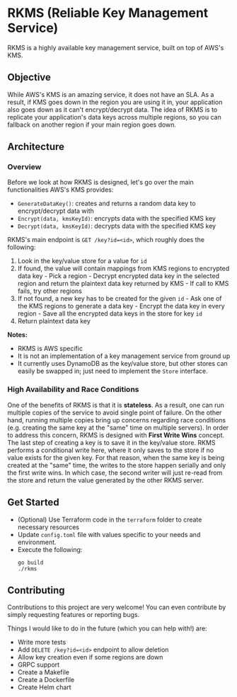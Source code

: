 # RKMS (Reliable Key Management Service)
RKMS is a highly available key management service, built on top of AWS's KMS.


## Objective
While AWS's KMS is an amazing service, it does not have an SLA. As a result, if KMS goes down in the region you are using it in, your application also goes down as it can't encrypt/decrypt data. The idea of RKMS is to replicate your application's data keys across multiple regions, so you can fallback on another region if your main region goes down.


## Architecture

### Overview
Before we look at how RKMS is designed, let's go over the main functionalities AWS's KMS provides:
- `GenerateDataKey()`: creates and returns a random data key to encrypt/decrypt data with
- `Encrypt(data, kmsKeyId)`: encrypts data with the specified KMS key
- `Decrypt(data, kmsKeyId)`: decrypts data with the specified KMS key

RKMS's main endpoint is `GET /key?id=<id>`, which roughly does the following:
  1. Look in the key/value store for a value for `id`
  2. If found, the value will contain mappings from KMS regions to encrypted data key
    - Pick a region
    - Decrypt encrypted data key in the selected region and return the plaintext data key returned by KMS
    - If call to KMS fails, try other regions
  3. If not found, a new key has to be created for the given `id`
    - Ask one of the KMS regions to generate a data key
    - Encrypt the data key in every region
    - Save all the encrypted data keys in the store for key `id`
  4. Return plaintext data key

**Notes:**
- RKMS is AWS specific
- It is not an implementation of a key management service from ground up
- It currently uses DynamoDB as the key/value store, but other stores can easily be swapped in; just need to implement the `Store` interface.

### High Availability and Race Conditions
One of the benefits of RKMS is that it is **stateless**. As a result, one can run multiple copies of the service to avoid single point of failure. On the other hand, running multiple copies bring up concerns regarding race conditions (e.g. creating the same key at the "same" time on multiple servers).
In order to address this concern, RKMS is designed with **First Write Wins** concept. The last step of creating a key is to save it in the key/value store. RKMS performs a conditional write here, where it only saves to the store if no value exists for the given key. For that reason, when the same key is being created at the "same" time, the writes to the store happen serially and only the first write wins. In which case, the second writer will just re-read from the store and return the value generated by the other RKMS server.


## Get Started
- (Optional) Use Terraform code in the `terraform` folder to create necessary resources
- Update `config.toml` file with values specific to your needs and environment. 
- Execute the following:
  ```
  go build
  ./rkms
  ```


## Contributing
Contributions to this project are very welcome! You can even contribute by simply requesting features or reporting bugs.

Things I would like to do in the future (which you can help with!) are:
- Write more tests
- Add `DELETE /key?id=<id>` endpoint to allow deletion
- Allow key creation even if some regions are down
- GRPC support
- Create a Makefile
- Create a Dockerfile
- Create Helm chart
